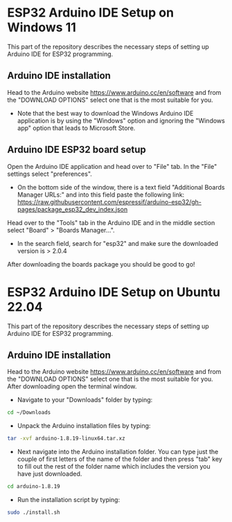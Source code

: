 # ESP32 Arduino IDE Setup on Windows 11
This part of the repository describes the necessary steps of setting up Arduino IDE for ESP32 programming.

## Arduino IDE installation
Head to the Arduino website https://www.arduino.cc/en/software and from the "DOWNLOAD OPTIONS" select one that is the most suitable for you.

* Note that the best way to download the Windows Arduino IDE application is by using the "Windows" option and ignoring the "Windows app" option that leads to Microsoft Store.

## Arduino IDE ESP32 board setup
Open the Arduino IDE application and head over to "File" tab. In the "File" settings select "preferences".

* On the bottom side of the window, there is a text field "Additional Boards Manager URLs:" and into this field paste the following link: https://raw.githubusercontent.com/espressif/arduino-esp32/gh-pages/package_esp32_dev_index.json

Head over to the "Tools" tab in the Arduino IDE and in the middle section select "Board" > "Boards Manager...".

* In the search field, search for "esp32" and make sure the downloaded version is > 2.0.4

After downloading the boards package you should be good to go!

# ESP32 Arduino IDE Setup on Ubuntu 22.04
This part of the repository describes the necessary steps of setting up Arduino IDE for ESP32 programming.

## Arduino IDE installation
Head to the Arduino website https://www.arduino.cc/en/software and from the "DOWNLOAD OPTIONS" select one that is the most suitable for you. After downloading open the terminal window.

* Navigate to your "Downloads" folder by typing:
```sh
cd ~/Downloads
```
* Unpack the Arduino installation files by typing:
```sh
tar -xvf arduino-1.8.19-linux64.tar.xz
```
* Next navigate into the Arduino installation folder. You can type just the couple of first letters of the name of the folder and then press "tab" key to fill out the rest of the folder name which includes the version you have just downloaded.
```sh
cd arduino-1.8.19
```
* Run the installation script by typing:
```sh
sudo ./install.sh
```
